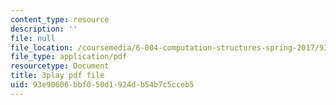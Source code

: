 ```yaml
---
content_type: resource
description: ''
file: null
file_location: /coursemedia/6-004-computation-structures-spring-2017/93e90606bbf050d1924db54b7c5cceb5_ff2hWbJAipY.pdf
file_type: application/pdf
resourcetype: Document
title: 3play pdf file
uid: 93e90606-bbf0-50d1-924d-b54b7c5cceb5
---
```

